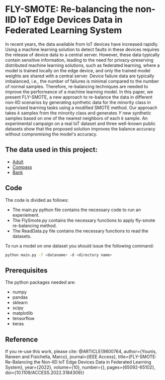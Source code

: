 # FLY-SMOTE: Re-balancing the non-IID IoT Edge Devices Data in Federated Learning System

In recent years, the data available from IoT devices have increased rapidly. Using a machine learning solution to detect faults in these devices requires the release of device data to a central server. However, these data typically contain sensitive information, leading to the need for privacy-preserving distributed machine learning solutions, such as federated learning, where a model is trained locally on the edge device, and only the trained model weights are shared with a central server. Device failure data are typically imbalanced, i.e., the number of failures is minimal compared to the number of normal samples. Therefore, re-balancing techniques are needed to improve the performance of a machine learning model. In this paper, we present FLY-SMOTE, a new approach to re-balance the data in different non-IID scenarios by generating synthetic data for the minority class in supervised learning tasks using a modified SMOTE method. Our approach takes $k$ samples from the minority class and generates $Y$ new synthetic samples based on one of the nearest neighbors of each $k$ sample. An experimental campaign on a real IoT dataset and three well-known public datasets show that the proposed solution improves the balance accuracy without compromising the model's accuracy.

## The data used in this project:
*  [Adult](https://archive.ics.uci.edu/ml/datasets/adult)
* [Compass](https://www.kaggle.com/datasets/danofer/compass)
* [Bank](https://archive.ics.uci.edu/ml/datasets/bank+marketing)

## Code
The code is divided as follows:

* The main.py python file contains the necessary code to run an experiement.
* The FlySmote.py contains the necessary functions to apply fly-smote re-balancing method.
* The ReadData.py file contains the necessary functions to read the datasets.

To run a model on one dataset you should issue the following command:

```bash
python main.py -f <dataname> -d <directory name>
```

## Prerequisites
The python packages needed are:
* numpy
* pandas
* sklearn
* scipy
* matplotlib
* tensorflow
* keras

## Reference
If you re-use this work, please cite:
@ARTICLE{9800764,
  author={Younis, Raneen and Fisichella, Marco},
  journal={IEEE Access}, 
  title={FLY-SMOTE: Re-Balancing the Non-IID IoT Edge Devices Data in Federated Learning System}, 
  year={2022},
  volume={10},
  number={},
  pages={65092-65102},
  doi={10.1109/ACCESS.2022.3184309}}
